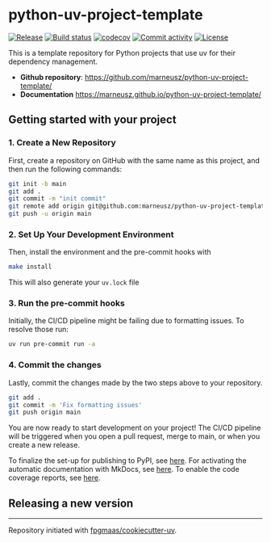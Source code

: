 # python-uv-project-template

[![Release](https://img.shields.io/github/v/release/marneusz/python-uv-project-template)](https://img.shields.io/github/v/release/marneusz/python-uv-project-template)
[![Build status](https://img.shields.io/github/actions/workflow/status/marneusz/python-uv-project-template/main.yml?branch=main)](https://github.com/marneusz/python-uv-project-template/actions/workflows/main.yml?query=branch%3Amain)
[![codecov](https://codecov.io/gh/marneusz/python-uv-project-template/branch/main/graph/badge.svg)](https://codecov.io/gh/marneusz/python-uv-project-template)
[![Commit activity](https://img.shields.io/github/commit-activity/m/marneusz/python-uv-project-template)](https://img.shields.io/github/commit-activity/m/marneusz/python-uv-project-template)
[![License](https://img.shields.io/github/license/marneusz/python-uv-project-template)](https://img.shields.io/github/license/marneusz/python-uv-project-template)

This is a template repository for Python projects that use uv for their dependency management.

- **Github repository**: <https://github.com/marneusz/python-uv-project-template/>
- **Documentation** <https://marneusz.github.io/python-uv-project-template/>

## Getting started with your project

### 1. Create a New Repository

First, create a repository on GitHub with the same name as this project, and then run the following commands:

```bash
git init -b main
git add .
git commit -m "init commit"
git remote add origin git@github.com:marneusz/python-uv-project-template.git
git push -u origin main
```

### 2. Set Up Your Development Environment

Then, install the environment and the pre-commit hooks with

```bash
make install
```

This will also generate your `uv.lock` file

### 3. Run the pre-commit hooks

Initially, the CI/CD pipeline might be failing due to formatting issues. To resolve those run:

```bash
uv run pre-commit run -a
```

### 4. Commit the changes

Lastly, commit the changes made by the two steps above to your repository.

```bash
git add .
git commit -m 'Fix formatting issues'
git push origin main
```

You are now ready to start development on your project!
The CI/CD pipeline will be triggered when you open a pull request, merge to main, or when you create a new release.

To finalize the set-up for publishing to PyPI, see [here](https://fpgmaas.github.io/cookiecutter-uv/features/publishing/#set-up-for-pypi).
For activating the automatic documentation with MkDocs, see [here](https://fpgmaas.github.io/cookiecutter-uv/features/mkdocs/#enabling-the-documentation-on-github).
To enable the code coverage reports, see [here](https://fpgmaas.github.io/cookiecutter-uv/features/codecov/).

## Releasing a new version

---

Repository initiated with [fpgmaas/cookiecutter-uv](https://github.com/fpgmaas/cookiecutter-uv).
